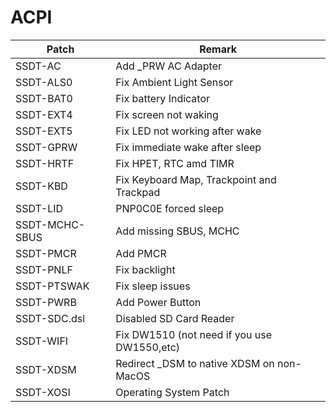 # ACPI

| Patch          | Remark                                      |
| -------------- | ------------------------------------------- |
| SSDT-AC        | Add _PRW AC Adapter                         |
| SSDT-ALS0      | Fix Ambient Light Sensor                    |
| SSDT-BAT0      | Fix battery Indicator                       |
| SSDT-EXT4      | Fix screen not waking                       |
| SSDT-EXT5      | Fix LED not working after wake              |
| SSDT-GPRW      | Fix immediate wake after sleep              |
| SSDT-HRTF      | Fix HPET, RTC amd TIMR                      |
| SSDT-KBD       | Fix Keyboard Map, Trackpoint and Trackpad   |
| SSDT-LID       | PNP0C0E forced sleep                        |
| SSDT-MCHC-SBUS | Add missing SBUS, MCHC                      |
| SSDT-PMCR      | Add PMCR                                    |
| SSDT-PNLF      | Fix backlight                               |
| SSDT-PTSWAK    | Fix sleep issues                            |
| SSDT-PWRB      | Add Power Button                            |
| SSDT-SDC.dsl   | Disabled SD Card Reader                     |
| SSDT-WIFI      | Fix DW1510 (not need if you use DW1550,etc) |
| SSDT-XDSM      | Redirect _DSM to native XDSM on non-MacOS   |
| SSDT-XOSI      | Operating System Patch                      |
